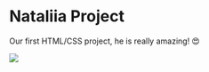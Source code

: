 # Nataliia Project

Our first HTML/CSS project, he is really amazing! 😍

![](https://user-images.githubusercontent.com/5221349/106898558-03b6c200-66fd-11eb-90c3-31a8039b197e.png)

